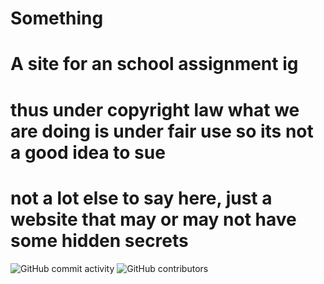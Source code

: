 # Something
# A site for an school assignment ig

# thus under copyright law what we are doing is under fair use so its not a good idea to sue

# not a lot else to say here, just a website that may or may not have some hidden secrets



<img alt="GitHub commit activity" src="https://img.shields.io/github/commit-activity/w/epic-person-on/Something">
<img alt="GitHub contributors" src="https://img.shields.io/github/contributors/epic-person-on/Something">




